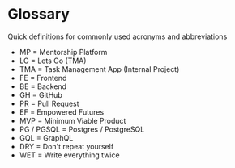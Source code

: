 # Glossary

Quick definitions for commonly used acronyms and abbreviations

- MP = Mentorship Platform
- LG = Lets Go (TMA)
- TMA = Task Management App (Internal Project)
- FE = Frontend
- BE = Backend
- GH = GitHub
- PR = Pull Request
- EF = Empowered Futures
- MVP = Minimum Viable Product
- PG / PGSQL = Postgres / PostgreSQL
- GQL = GraphQL
- DRY = Don't repeat yourself
- WET = Write everything twice
